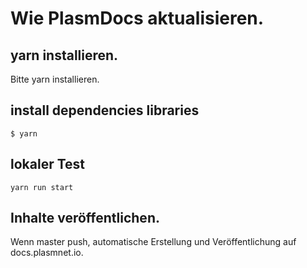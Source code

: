 # Wie PlasmDocs aktualisieren.

## yarn installieren.
Bitte yarn installieren.

## install dependencies libraries
```
$ yarn
```

## lokaler Test
```
yarn run start
```

## Inhalte veröffentlichen.
Wenn master push, automatische Erstellung und Veröffentlichung auf docs.plasmnet.io.
